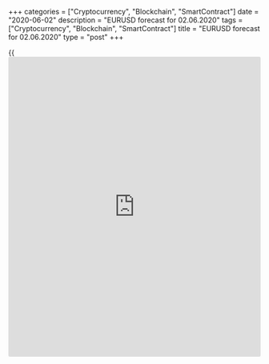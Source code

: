 +++
categories = ["Cryptocurrency", "Blockchain", "SmartContract"]
date = "2020-06-02"
description = "EURUSD forecast for 02.06.2020"
tags = ["Cryptocurrency", "Blockchain", "SmartContract"]
title = "EURUSD forecast for 02.06.2020"
type = "post"
+++

{{<iframe id="large-banner" src="https://www.bounty.group/#slide=6.0" width="100%" height="600" scrolling="no" style="border: 0px solid rgb(216, 221, 230); border-radius: 3px;">}}

June 2, 2020

June 2, 2020

Euro: save Rome or dieDmitri Demidenko

## ECB tries to prove that Italy’s central bank is strong enough to
support the economy during the pandemic

When the market is too optimistic, the good [news](https://www.letsplayfx.com/blog/forex-news-website/) is eagerly discussed
and the bad [news](https://www.letsplayfx.com/blog/forex-news-website/) is ignored, I start thinking that it is the right time
to exit. While Donald Trump is considering retaliatory measures to China
because of Hong Kong, the S&P 500 is growing despite the deepest
recession of the US economy since the Great Depression, the increase in
the unemployment towards 20%, and the gloomy forecasts of the
Congressional Budget Office. The CBO has lowered its GDP projection for
2030 made up in January by $15.7 trillion, suggesting the US economy
should shrink by 5.6% in 2020, and the US economic recovery should take
several years.

The S&P 500 is just one growth driver among several ones encouraging the
[EUR/USD][1] bulls. During the stress in the financial markets,
[investor](https://www.fintechee.com/tutorial-for-forex-trading/investor-mode/)s turned to safe havens, first of all, the greenback and
Treasuries. However, once the global economies are being reopened,
[investor](https://www.fintechee.com/tutorial-for-forex-trading/investor-mode/)s are lured back to risky assets. The USD index has been falling
over the past few days, the 30-year Treasury yield reached its highest
level since March 20. Nonetheless, the US-China trade relations are
still uncertain. According to Bloomberg's source familiar with the
matter, China has told state-owned firms to halt purchases of farm
products from the United States after Washington said it would eliminate
special treatment for Hong Kong to punish Beijing. China may not meet
the obligations under the phase 1 trade deal signed in January.

The euro is also growing amid the French-German fiscal stimulus offer,
the announcement of the European Commission about issuing bonds worth
€750 billion, and the hopes for the expansion of the ECB’s €750 billion
Pandemic Emergency Purchase Programme. Investors expect that Italy’s
bond yields continue falling, and the Italy-German yield gap will be
narrowing, which should finally defeat the Eurosceptics. Christine
Lagarde is going to save Rome, and Italy is often compared with Japan.
The same aging of the population, the same endless struggle for
inflation growth...Nevertheless, Japan has its central bank, and the ECB
has to prove that Italy's central bank is also strong.

 **Dynamics of debt-to-GDP ratio in Italy, Japan, and the USA**

![LiteForex: EURUSD forecast for 02.06.2020][2]

 _Source: Bloomberg_

In addition to the QE boosting, the ECB may also start purchasing fallen
angels and reinvesting incomes from the long-term asset-purchase
program.

The fiscal and monetary stimulus push the [EUR/USD][1] up and make banks
revise their projections. HSBC sees the pair at 1.1 in late 2020, up
from the previous forecast of 1.05, amid the drop in the risk of the
euro-area breakup. Furthermore, the forecast of Bloomberg experts also
suggests the EUR/USD be at 1.1.

 **Dynamics EUR/USD consensus forecast**

![LiteForex: EURUSD forecast for 02.06.2020][3]

 _Source: Bloomberg_

Nonetheless, the French-German plan hasn’t been approved yet, and the
[EUR/USD][1] bulls could be set back as the ECB is not taking active
measures right now. These facts, as well as the escalation of the US-
China trade war, may force [investor](https://www.fintechee.com/tutorial-for-forex-trading/investor-mode/)s to start exiting longs. After all,
the euro can still rise above $1.115.

* * *

P.S. Did you like my article? Share it in social networks: it will be
the best “thank you" :)

Ask me questions and comment below. I’ll be glad to answer your
questions and give necessary explanations.

 **Useful links:**

  * I recommend trying to trade with a reliable broker [here][4]. The system allows you to trade by yourself or copy successful traders from all across the globe.
  * Use my promo-code BLOG for getting deposit bonus 50% on LiteForex platform. Just enter this code in the appropriate field while [depositing][5] your trading account.
  * Telegram channel with high-quality analytics, Forex reviews, training articles, and other useful things for traders <t.me/liteforex>

## Price chart of EURUSD in real time mode

![Euro: save Rome or die][6]

The content of this article reflects the author’s opinion and does not
necessarily reflect the official position of LiteForex. The material
published on this page is provided for informational purposes only and
should not be considered as the provision of investment advice for the
purposes of Directive 2004/39/EC.

Rate this article:

{{value}}

( {{count}} {{title}} )

   1. my.liteforex.com/trading/chart?symbol=EURUSD&returnUrl=true
   2. cdn.liteforex.com/cache/uploads/blog_post/eurusd/italy-japan-02-06-20.jpg?w=30&s=3698cded3b0784d6455e3026c8fde864
   3. cdn.liteforex.com/cache/uploads/blog_post/eurusd/euro-forecast-02-06-20.jpg?w=30&s=4f3edd8ba1460bb226fdabc3a3ce1496
   4. my.liteforex.com/?category=analysts-opinions&slug=euro-save-rome-or-die&openPopup=%2Fregistration%2Fpopup&utm_source=blog&utm_medium=article&utm_campaign=bonus
   5. my.liteforex.com/deposit/?category=analysts-opinions&slug=euro-save-rome-or-die&promo_code=BLOG&utm_source=blog&utm_medium=article&utm_campaign=bonus
   6. cdn.liteforex.com/cache/uploads/blog_post/eurusd/liteforex-blog-eurusd-02-06-20.jpg?q=75&w=1000&s=a42808fd84b2cf641ef4878c111a16f0